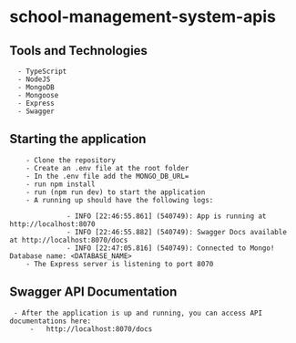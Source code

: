 # school-management-system-apis

## Tools and Technologies

      - TypeScript
      - NodeJS
      - MongoDB
      - Mongoose
      - Express
      - Swagger

## Starting the application

        - Clone the repository
        - Create an .env file at the root folder
        - In the .env file add the MONGO_DB_URL=
        - run npm install
        - run (npm run dev) to start the application
        - A running up should have the following logs:

                  - INFO [22:46:55.861] (540749): App is running at http://localhost:8070
                  - INFO [22:46:55.882] (540749): Swagger Docs available at http://localhost:8070/docs
                  - INFO [22:47:05.816] (540749): Connected to Mongo! Database name: <DATABASE_NAME>
        - The Express server is listening to port 8070


## Swagger API Documentation

     - After the application is up and running, you can access API documentations here:
         -   http://localhost:8070/docs
